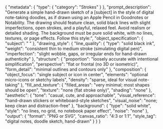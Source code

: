 {
  "metadata": {
    "type": {
      "category": "Strokes"
    }
  },
  "prompt_description": "Generate a simple hand-drawn sketch of a [subject] in the style of digital note-taking doodles, as if drawn using an Apple Pencil in Goodnotes or Notability. The drawing should feature clean, solid black lines with slight imperfections, open strokes, and a playful, relaxed feel. Avoid realism or detailed shading. The background must be pure solid white, with no lines, textures, or page effects. Follow this style:",
  "object_specification": {
    "subject": " "
  },
  "drawing_style": {
    "line_quality": {
      "type": "solid black ink",
      "weight": "consistent thin to medium stroke (simulating digital pen)",
      "imperfection": "slight wobble, gaps, or irregular ends for hand-drawn authenticity"
    },
    "structure": {
      "proportion": "loosely accurate with intentional simplification",
      "perspective": "flat or frontal (no 3D or isometric)",
      "form_detail": "minimal outlines and contours only"
    },
    "composition": {
      "object_focus": "single subject or icon in center",
      "elements": "optional micro-icons or sketchy labels",
      "density": "sparse, ideal for visual note-taking"
    },
    "fill_and_texture": {
      "filled_areas": "very minimal; most shapes should be open",
      "texture": "none (flat stroke only)",
      "shading": "none"
    },
    "aesthetic": {
      "tone": "casual, cute, and approachable",
      "visual_reference": "hand-drawn stickers or whiteboard-style sketches",
      "visual_noise": "none; keep clean and distraction-free"
    },
    "background": {
      "type": "solid white",
      "style": "no lines, no grid, no notebook paper effect",
      "noise": "none"
    },
    "output": {
      "format": "PNG or SVG",
      "canvas_ratio": "4:3 or 1:1",
      "style_tag": "digital notes, doodle sketch, hand-drawn"
    }
  }
}
